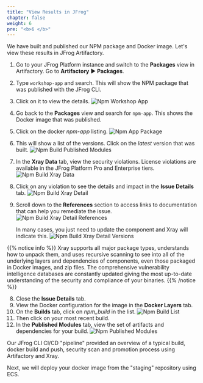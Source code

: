```yaml
---
title: "View Results in JFrog"
chapter: false
weight: 6
pre: "<b>6 </b>"
---
```


We have built and published our NPM package and Docker image. Let's view these results in JFrog Artifactory.

1. Go to your JFrog Platform instance and switch to the **Packages** view in Artifactory. Go to **Artifactory** ► **Packages**.
2. Type ```workshop-app``` and search. This will show the NPM package that was published with the JFrog CLI.
3. Click on it to view the details.
![Npm Workshop App](/images/npm-workshop-app.png)
2. Go back to the **Packages** view and search for  ```npm-app```. This shows the Docker image that was published.
3. Click on the docker _npm-app_ listing.
![Npm App Package](/images/npm-app-package.png)
4. This will show a list of the versions. Click on the _latest_ version that was built.
![Npm Build Published Modules](/images/npm-app-versions.png)
5. In the **Xray Data** tab, view the security violations. License violations are available in the JFrog Platform Pro and Enterprise tiers.
![Npm Build Xray Data](/images/npm-build-xray-data.png)
6. Click on any violation to see the details and impact in the **Issue Details** tab.
![Npm Build Xray Detail](/images/npm-build-xray-detail.png)
7. Scroll down to the **References** section to access links to documentation that can help you remediate the issue.
![Npm Build Xray Detail References](/images/npm-build-xray-detail-references.png)

    In many cases, you just need to update the component and Xray will indicate this.
![Npm Build Xray Detail Versions](/images/npm-build-xray-detail-version.png)

{{% notice info %}}
Xray supports all major package types, understands how to unpack them, and uses recursive scanning to see into all of the underlying layers and dependencies of components, even those packaged in Docker images, and zip files.
The comprehensive vulnerability intelligence databases are constantly updated giving the most up-to-date understanding of the security and compliance of your binaries.
{{% /notice %}}

8. Close the **Issue Details** tab.
9. View the Docker configuration for the image in the **Docker Layers** tab.
10. On the **Builds** tab, click on _npm\_build_ in the list.
![Npm Build List](/images/npm-build-list.png)
11. Then click on your most recent build.
12. In the **Published Modules** tab, view the set of artifacts and dependencies for your build.
![Npm Published Modules](/images/npm-published-modules.png)

Our JFrog CLI CI/CD "pipeline" provided an overview of a typical build, docker build and push, security scan and promotion process using Artifactory and Xray.

Next, we will deploy your docker image from the "staging" repository using ECS.

